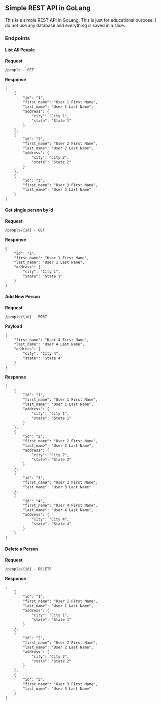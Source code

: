 ## Simple REST API in GoLang

This is a simple REST API in GoLang. This is just for educational purpose.
I do not use any database and everything is saved in a slice.

### Endpoints

#### List All People
**Request**
```markdown
/people - GET
```
**Response**
```markdown
[
    {
        "id": "1",
        "first_name": "User 1 First Name",
        "last_name": "User 1 Last Name",
        "address": {
            "city": "City 1",
            "state": "State 1"
        }
    },
    {
        "id": "2",
        "first_name": "User 2 First Name",
        "last_name": "User 2 Last Name",
        "address": {
            "city": "City 2",
            "state": "State 2"
        }
    },
    {
        "id": "3",
        "first_name": "User 3 First Name",
        "last_name": "User 3 Last Name"
    }
]
```

#### Get single person by Id
**Request**
```markdown
/people/{id} - GET
```
**Response**
```markdown
{
    "id": "1",
    "first_name": "User 1 First Name",
    "last_name": "User 1 Last Name",
    "address": {
        "city": "City 1",
        "state": "State 1"
    }
}
```

#### Add New Person
**Request**
```markdown
/people/{id} - POST
```
**Payload**
```markdown
{
    "first_name": "User 4 First Name",
    "last_name": "User 4 Last Name",
    "address": {
        "city": "City 4",
        "state": "State 4"
    }
}
```
**Response**
```markdown
[
    {
        "id": "1",
        "first_name": "User 1 First Name",
        "last_name": "User 1 Last Name",
        "address": {
            "city": "City 1",
            "state": "State 1"
        }
    },
    {
        "id": "2",
        "first_name": "User 2 First Name",
        "last_name": "User 2 Last Name",
        "address": {
            "city": "City 2",
            "state": "State 2"
        }
    },
    {
        "id": "3",
        "first_name": "User 3 First Name",
        "last_name": "User 3 Last Name"
    },
    {
        "id": "4",
        "first_name": "User 4 First Name",
        "last_name": "User 4 Last Name",
        "address": {
            "city": "City 4",
            "state": "State 4"
        }
    }
]
```

#### Delete a Person
**Request**
```markdown
/people/{id} - DELETE
```
**Response**
```markdown
[
    {
        "id": "1",
        "first_name": "User 1 First Name",
        "last_name": "User 1 Last Name",
        "address": {
            "city": "City 1",
            "state": "State 1"
        }
    },
    {
        "id": "2",
        "first_name": "User 2 First Name",
        "last_name": "User 2 Last Name",
        "address": {
            "city": "City 2",
            "state": "State 2"
        }
    },
    {
        "id": "3",
        "first_name": "User 3 First Name",
        "last_name": "User 3 Last Name"
    }
]
```
